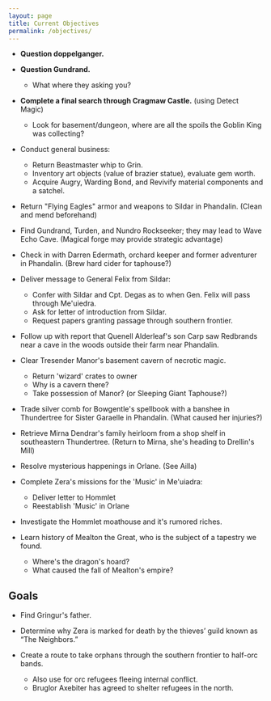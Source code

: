 ```yaml
---
layout: page
title: Current Objectives
permalink: /objectives/
---
```

- **Question doppelganger.**

- **Question Gundrand.**
  - What where they asking you?

- **Complete a final search through Cragmaw Castle.** (using Detect Magic)
  - Look for basement/dungeon, where are all the spoils the Goblin King was collecting?


- Conduct general business:
  - Return Beastmaster whip to Grin.
  - Inventory art objects (value of brazier statue), evaluate gem worth.
  - Acquire Augry, Warding Bond, and Revivify material components and a satchel.

- Return "Flying Eagles" armor and weapons to Sildar in Phandalin. (Clean and mend beforehand)

- Find Gundrand, Turden, and Nundro Rockseeker; they may lead to Wave Echo Cave. (Magical forge may provide strategic advantage)

- Check in with Darren Edermath, orchard keeper and former adventurer in Phandalin. (Brew hard cider for taphouse?)

- Deliver message to General Felix from Sildar:
  - Confer with Sildar and Cpt. Degas as to when Gen. Felix will pass through Me'uiedra.
  - Ask for letter of introduction from Sildar.
  - Request papers granting passage through southern frontier.

- Follow up with report that Quenell Alderleaf's son Carp saw Redbrands near a cave in the woods outside their farm near Phandalin.

- Clear Tresender Manor's basement cavern of necrotic magic.
  - Return 'wizard' crates to owner
  - Why is a cavern there?
  - Take possession of Manor? (or Sleeping Giant Taphouse?)

- Trade silver comb for Bowgentle's spellbook with a banshee in Thundertree for Sister Garaelle in Phandalin. (What caused her injuries?)

- Retrieve Mirna Dendrar's family heirloom from a shop shelf in southeastern Thundertree. (Return to Mirna, she's heading to Drellin's Mill)

- Resolve mysterious happenings in Orlane. (See Ailla)

- Complete Zera's missions for the 'Music' in Me'uiadra:
  - Deliver letter to Hommlet
  - Reestablish 'Music' in Orlane

- Investigate the Hommlet moathouse and it's rumored riches.

- Learn history of Mealton the Great, who is the subject of a tapestry we found.
  - Where's the dragon's hoard?
  - What caused the fall of Mealton's empire?


## Goals

- Find Gringur's father.

- Determine why Zera is marked for death by the thieves’ guild known as “The Neighbors.”

- Create a route to take orphans through the southern frontier to half-orc bands.
  - Also use for orc refugees fleeing internal conflict.
  - Bruglor Axebiter has agreed to shelter refugees in the north.
